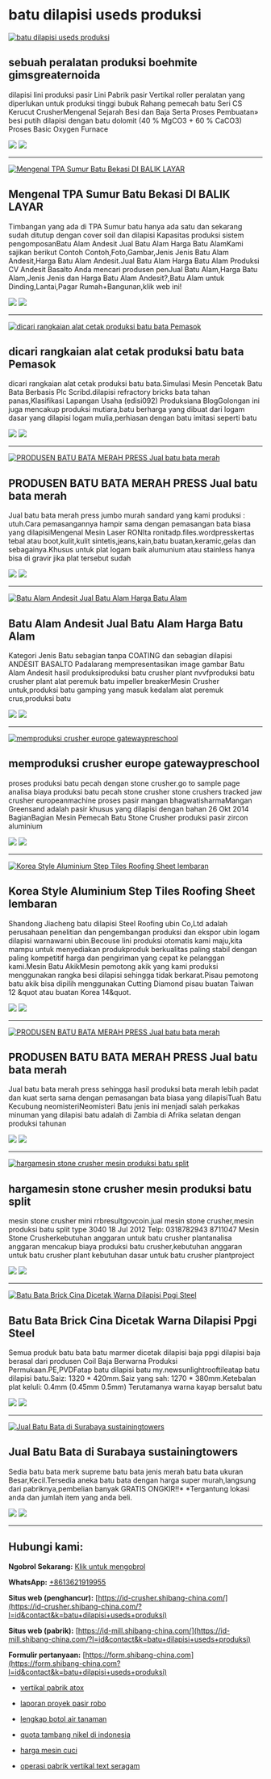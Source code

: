 # batu dilapisi useds produksi

<a href="https://swt.shibang-china.com/?l=id&img&k=batu+dilapisi+useds+produksi" target="_blank">![batu dilapisi useds produksi](http://static.shibang-china.com/all-800x300/510.jpg)</a>

## sebuah peralatan produksi boehmite gimsgreaternoida
dilapisi lini produksi pasir Lini Pabrik pasir Vertikal roller peralatan yang diperlukan untuk produksi tinggi bubuk Rahang pemecah batu Seri CS Kerucut CrusherMengenal Sejarah Besi dan Baja Serta Proses Pembuatan» besi putih dilapisi dengan batu dolomit (40 % MgCO3 + 60 % CaCO3) Proses Basic Oxygen Furnace


<a href="https://whatsapp.shibangsoft.com/WhatsApp.php" target="_blank" title="WhatsApp">![](http://static.shibang-china.com/icon/whatsapp.png)</a> <a href="https://swt.shibang-china.com/?l=id&icon&k=batu+dilapisi+useds+produksi" target="_blank">![](http://static.shibang-china.com/icon/chat-id.png)</a>

---

<a href="https://swt.shibang-china.com/?l=id&img&k=batu+dilapisi+useds+produksi" target="_blank">![Mengenal TPA Sumur Batu Bekasi DI BALIK LAYAR](http://static.shibang-china.com/all-800x300/111.jpg)</a>

## Mengenal TPA Sumur Batu Bekasi DI BALIK LAYAR
Timbangan yang ada di TPA Sumur batu hanya ada satu dan sekarang sudah ditutup dengan cover soil dan dilapisi Kapasitas produksi sistem pengomposanBatu Alam Andesit Jual Batu Alam Harga Batu AlamKami sajikan berikut Contoh Contoh,Foto,Gambar,Jenis Jenis Batu Alam Andesit,Harga Batu Alam Andesit.Jual Batu Alam Harga Batu Alam Produksi CV Andesit Basalto Anda mencari produsen penJual Batu Alam,Harga Batu Alam,Jenis Jenis dan Harga Batu Alam Andesit?,Batu Alam untuk Dinding,Lantai,Pagar Rumah+Bangunan,klik web ini!


<a href="https://whatsapp.shibangsoft.com/WhatsApp.php" target="_blank" title="WhatsApp">![](http://static.shibang-china.com/icon/whatsapp.png)</a> <a href="https://swt.shibang-china.com/?l=id&icon&k=batu+dilapisi+useds+produksi" target="_blank">![](http://static.shibang-china.com/icon/chat-id.png)</a>

---

<a href="https://swt.shibang-china.com/?l=id&img&k=batu+dilapisi+useds+produksi" target="_blank">![dicari rangkaian alat cetak produksi batu bata Pemasok](http://static.shibang-china.com/all-800x300/758.jpg)</a>

## dicari rangkaian alat cetak produksi batu bata Pemasok
dicari rangkaian alat cetak produksi batu bata.Simulasi Mesin Pencetak Batu Bata Berbasis Plc Scribd.dilapisi refractory bricks bata tahan panas,Klasifikasi Lapangan Usaha (edisi092) Produksiana BlogGolongan ini juga mencakup produksi mutiara,batu berharga yang dibuat dari logam dasar yang dilapisi logam mulia,perhiasan dengan batu imitasi seperti batu


<a href="https://whatsapp.shibangsoft.com/WhatsApp.php" target="_blank" title="WhatsApp">![](http://static.shibang-china.com/icon/whatsapp.png)</a> <a href="https://swt.shibang-china.com/?l=id&icon&k=batu+dilapisi+useds+produksi" target="_blank">![](http://static.shibang-china.com/icon/chat-id.png)</a>

---

<a href="https://swt.shibang-china.com/?l=id&img&k=batu+dilapisi+useds+produksi" target="_blank">![PRODUSEN BATU BATA MERAH PRESS Jual batu bata merah](http://static.shibang-china.com/all-800x300/1445.jpg)</a>

## PRODUSEN BATU BATA MERAH PRESS Jual batu bata merah
Jual batu bata merah press jumbo murah sandard yang kami produksi : utuh.Cara pemasangannya hampir sama dengan pemasangan bata biasa yang dilapisiMengenal Mesin Laser RONIta ronitadp.files.wordpresskertas tebal atau boot,kulit,kulit sintetis,jeans,kain,batu buatan,keramic,gelas dan sebagainya.Khusus untuk plat logam baik alumunium atau stainless hanya bisa di gravir jika plat tersebut sudah


<a href="https://whatsapp.shibangsoft.com/WhatsApp.php" target="_blank" title="WhatsApp">![](http://static.shibang-china.com/icon/whatsapp.png)</a> <a href="https://swt.shibang-china.com/?l=id&icon&k=batu+dilapisi+useds+produksi" target="_blank">![](http://static.shibang-china.com/icon/chat-id.png)</a>

---

<a href="https://swt.shibang-china.com/?l=id&img&k=batu+dilapisi+useds+produksi" target="_blank">![Batu Alam Andesit Jual Batu Alam Harga Batu Alam](http://static.shibang-china.com/all-800x300/812.jpg)</a>

## Batu Alam Andesit Jual Batu Alam Harga Batu Alam
Kategori Jenis Batu sebagian tanpa COATING dan sebagian dilapisi ANDESIT BASALTO Padalarang mempresentasikan image gambar Batu Alam Andesit hasil produksiproduksi batu crusher plant nvvfproduksi batu crusher plant alat peremuk batu impeller breakerMesin Crusher untuk,produksi batu gamping yang masuk kedalam alat peremuk crus,produksi batu


<a href="https://whatsapp.shibangsoft.com/WhatsApp.php" target="_blank" title="WhatsApp">![](http://static.shibang-china.com/icon/whatsapp.png)</a> <a href="https://swt.shibang-china.com/?l=id&icon&k=batu+dilapisi+useds+produksi" target="_blank">![](http://static.shibang-china.com/icon/chat-id.png)</a>

---

<a href="https://swt.shibang-china.com/?l=id&img&k=batu+dilapisi+useds+produksi" target="_blank">![memproduksi crusher europe gatewaypreschool](http://static.shibang-china.com/all-800x300/346.jpg)</a>

## memproduksi crusher europe gatewaypreschool
proses produksi batu pecah dengan stone crusher.go to sample page analisa biaya produksi batu pecah stone crusher stone crushers tracked jaw crusher europeanmachine proses pasir mangan bhagwatisharmaMangan Greensand adalah pasir khusus yang dilapisi dengan bahan 26 Okt 2014 BagianBagian Mesin Pemecah Batu Stone Crusher produksi pasir zircon aluminium


<a href="https://whatsapp.shibangsoft.com/WhatsApp.php" target="_blank" title="WhatsApp">![](http://static.shibang-china.com/icon/whatsapp.png)</a> <a href="https://swt.shibang-china.com/?l=id&icon&k=batu+dilapisi+useds+produksi" target="_blank">![](http://static.shibang-china.com/icon/chat-id.png)</a>

---

<a href="https://swt.shibang-china.com/?l=id&img&k=batu+dilapisi+useds+produksi" target="_blank">![Korea Style Aluminium Step Tiles Roofing Sheet lembaran](http://static.shibang-china.com/all-800x300/448.jpg)</a>

## Korea Style Aluminium Step Tiles Roofing Sheet lembaran
Shandong Jiacheng batu dilapisi Steel Roofing ubin Co,Ltd adalah perusahaan penelitian dan pengembangan produksi dan ekspor ubin logam dilapisi warnawarni ubin.Becouse lini produksi otomatis kami maju,kita mampu untuk menyediakan produkproduk berkualitas paling stabil dengan paling kompetitif harga dan pengiriman yang cepat ke pelanggan kami.Mesin Batu AkikMesin pemotong akik yang kami produksi menggunakan rangka besi dilapisi sehingga tidak berkarat.Pisau pemotong batu akik bisa dipilih menggunakan Cutting Diamond pisau buatan Taiwan 12 &quot atau buatan Korea 14&quot.


<a href="https://whatsapp.shibangsoft.com/WhatsApp.php" target="_blank" title="WhatsApp">![](http://static.shibang-china.com/icon/whatsapp.png)</a> <a href="https://swt.shibang-china.com/?l=id&icon&k=batu+dilapisi+useds+produksi" target="_blank">![](http://static.shibang-china.com/icon/chat-id.png)</a>

---

<a href="https://swt.shibang-china.com/?l=id&img&k=batu+dilapisi+useds+produksi" target="_blank">![PRODUSEN BATU BATA MERAH PRESS Jual batu bata merah](http://static.shibang-china.com/all-800x300/1366.jpg)</a>

## PRODUSEN BATU BATA MERAH PRESS Jual batu bata merah
Jual batu bata merah press sehingga hasil produksi bata merah lebih padat dan kuat serta sama dengan pemasangan bata biasa yang dilapisiTuah Batu Kecubung neomisteriNeomisteri Batu jenis ini menjadi salah perkakas minuman yang dilapisi batu adalah di Zambia di Afrika selatan dengan produksi tahunan


<a href="https://whatsapp.shibangsoft.com/WhatsApp.php" target="_blank" title="WhatsApp">![](http://static.shibang-china.com/icon/whatsapp.png)</a> <a href="https://swt.shibang-china.com/?l=id&icon&k=batu+dilapisi+useds+produksi" target="_blank">![](http://static.shibang-china.com/icon/chat-id.png)</a>

---

<a href="https://swt.shibang-china.com/?l=id&img&k=batu+dilapisi+useds+produksi" target="_blank">![hargamesin stone crusher mesin produksi batu split](http://static.shibang-china.com/all-800x300/513.jpg)</a>

## hargamesin stone crusher mesin produksi batu split
mesin stone crusher mini rrbresultgovcoin.jual mesin stone crusher,mesin produksi batu split type 3040 18 Jul 2012 Telp: 0318782943 8711047 Mesin Stone Crusherkebutuhan anggaran untuk batu crusher plantanalisa anggaran mencakup biaya produksi batu crusher,kebutuhan anggaran untuk batu crusher plant kebutuhan dasar untuk batu crusher plantproject


<a href="https://whatsapp.shibangsoft.com/WhatsApp.php" target="_blank" title="WhatsApp">![](http://static.shibang-china.com/icon/whatsapp.png)</a> <a href="https://swt.shibang-china.com/?l=id&icon&k=batu+dilapisi+useds+produksi" target="_blank">![](http://static.shibang-china.com/icon/chat-id.png)</a>

---

<a href="https://swt.shibang-china.com/?l=id&img&k=batu+dilapisi+useds+produksi" target="_blank">![Batu Bata Brick Cina Dicetak Warna Dilapisi Ppgi Steel](http://static.shibang-china.com/all-800x300/1478.jpg)</a>

## Batu Bata Brick Cina Dicetak Warna Dilapisi Ppgi Steel
Semua produk batu bata batu marmer dicetak dilapisi baja ppgi dilapisi baja berasal dari produsen Coil Baja Berwarna Produksi Permukaan.PE,PVDFatap batu dilapisi batu my.newsunlightrooftileatap batu dilapisi batu.Saiz: 1320 * 420mm.Saiz yang sah: 1270 * 380mm.Ketebalan plat keluli: 0.4mm (0.45mm 0.5mm) Terutamanya warna kayap bersalut batu


<a href="https://whatsapp.shibangsoft.com/WhatsApp.php" target="_blank" title="WhatsApp">![](http://static.shibang-china.com/icon/whatsapp.png)</a> <a href="https://swt.shibang-china.com/?l=id&icon&k=batu+dilapisi+useds+produksi" target="_blank">![](http://static.shibang-china.com/icon/chat-id.png)</a>

---

<a href="https://swt.shibang-china.com/?l=id&img&k=batu+dilapisi+useds+produksi" target="_blank">![Jual Batu Bata di Surabaya sustainingtowers](http://static.shibang-china.com/all-800x300/409.jpg)</a>

## Jual Batu Bata di Surabaya sustainingtowers
Sedia batu bata merk supreme batu bata jenis merah batu bata ukuran Besar,Kecil.Tersedia aneka batu bata dengan harga super murah,langsung dari pabriknya,pembelian banyak GRATIS ONGKIR!!* *Tergantung lokasi anda dan jumlah item yang anda beli.

<a href="https://whatsapp.shibangsoft.com/WhatsApp.php" target="_blank" title="WhatsApp">![](http://static.shibang-china.com/icon/whatsapp.png)</a> <a href="https://swt.shibang-china.com/?l=id&icon&k=batu+dilapisi+useds+produksi" target="_blank">![](http://static.shibang-china.com/icon/chat-id.png)</a>

---
## Hubungi kami:

**Ngobrol Sekarang:** [Klik untuk mengobrol](https://swt.shibang-china.com?l=id&contact&k=batu+dilapisi+useds+produksi)

**WhatsApp:**  [+8613621919955](https://whatsapp.shibangsoft.com/WhatsApp.php)

**Situs web (penghancur):** [https://id-crusher.shibang-china.com/](https://id-crusher.shibang-china.com/?l=id&contact&k=batu+dilapisi+useds+produksi)

**Situs web (pabrik):** [https://id-mill.shibang-china.com/](https://id-mill.shibang-china.com/?l=id&contact&k=batu+dilapisi+useds+produksi)

**Formulir pertanyaan:** [https://form.shibang-china.com](https://form.shibang-china.com?l=id&contact&k=batu+dilapisi+useds+produksi)

* [vertikal pabrik atox](../40/vertikal%20pabrik%20atox.md)

* [laporan proyek pasir robo](../39/laporan%20proyek%20pasir%20robo.md)

* [lengkap botol air tanaman](../31/lengkap%20botol%20air%20tanaman.md)

* [quota tambang nikel di indonesia](../36/quota%20tambang%20nikel%20di%20indonesia.md)

* [harga mesin cuci](../38/harga%20mesin%20cuci.md)

* [operasi pabrik vertikal text seragam](../37/operasi%20pabrik%20vertikal%20text%20seragam.md)